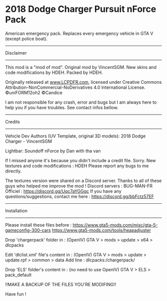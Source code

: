 # 2018 Dodge Charger Pursuit nForce Pack
American emergency pack. Replaces every emergency vehicle in GTA V (except police boat).

******************************************
Disclaimer
******************************************

This mod is a "mod of mod". Original mod by VincentSGM. New skins and code modifications by HDEH. 
Packed by HDEH.

Originally released at www.LCPDFR.com, licensed under 
Creative Commons Attribution-NonCommercial-NoDerivatives 4.0 International License.
©uniFORM12oh2
©Candice

I am not responsible for any crash, error and bugs but I am always here to help you if you have troubles. See contact infos bellow.


******************************************
Credits
******************************************
Vehicle Dev Authors (UV Template, original 3D models):
2018 Dodge Charger - VincentSGM

Lightbar: Soundoff nForce by Dan with tha van 

If I missed anyone it's because you didn't include a credit file. Sorry. 
New textures and code modifications : HDEH
Please report any bugs to me directly.  


The textures version were shared on a Discord server. Thanks to all of these guys who helped me improve the mod ! Discord servers : 
BUG-MAN-FR Officiel : https://discord.gg/Uqc7aYGGqc
If you have any questions/suggestions, contact me here : https://discord.gg/bbFctz57EF



******************************************
Installation
******************************************
Please install these files before : 
https://www.gta5-mods.com/misc/gta-5-gameconfig-300-cars
https://www.gta5-mods.com/tools/heapadjuster


Drop 'chargerpack' folder in : (OpenIV)
	GTA V > mods > update > x64 > dlcpacks

Edit 'dlclist.xml' file's content in : (OpenIV)
	GTA V > mods > update > update.rpf > common > data
	Add line : 
		<Item>dlcpacks:/chargerpack/</Item>

Drop 'ELS' folder's content in : (no need to use OpenIV)
	GTA V > ELS > pack_default

!!MAKE A BACKUP OF THE FILES YOU'RE MODIFING!!


Have fun !


